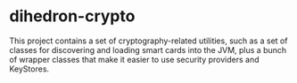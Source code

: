 dihedron-crypto
================

This project contains a set of cryptography-related utilities, such as a
set of classes for discovering and loading smart cards into the JVM, plus
a bunch of wrapper classes that make it easier to use security providers
and KeyStores.
